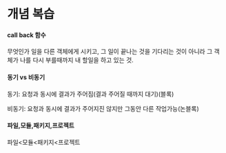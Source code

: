 <h1>개념 복습</h1>

<h4>call back 함수</h4>
<p>무엇인가 일을 다른 객체에게 시키고, 그 일이 끝나는 것을 기다리는 것이 아니라
그 객체가 나를 다시 부를때까지 내 할일을 하고 있는 것.</p>

<h4>동기 vs 비동기</h4>
<p>동기: 요청과 동시에 결과가 주어짐(결과 주어질 때까지 대기)(블록)</p>
<p>비동기: 요청과 동시에 결과가 주어지진 않지만 그동안 다른 작업가능(논블록)</p>

<h4>파일,모듈,패키지,프로젝트</h4>
<p>파일<모듈<패키지<프로젝트</p>